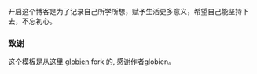 开启这个博客是为了记录自己所学所想，赋予生活更多意义，希望自己能坚持下去，不忘初心。

### 致谢
这个模板是从这里 [globien](https://github.com/globien/globien.github.io) fork 的, 感谢作者globien。 
